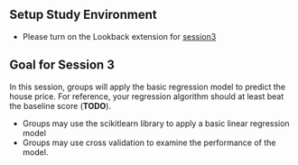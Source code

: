 ## Setup Study Environment

- Please turn on the Lookback extension for [session3](https://participate.lookback.io/hoToqv?live)

## Goal for Session 3

In this session, groups will apply the basic regression model to predict the house price. For reference, your regression algorithm should at least beat the baseline score (**TODO**).

- Groups may use the scikitlearn library to apply a basic linear regression model
- Groups may use cross validation to examine the performance of the model.


